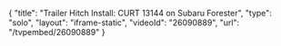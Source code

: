 {
    "title": "Trailer Hitch Install: CURT 13144 on Subaru Forester",
    "type": "solo",
    "layout": "iframe-static",
    "videoId": "26090889",
    "url": "\/tvpembed\/26090889"
}